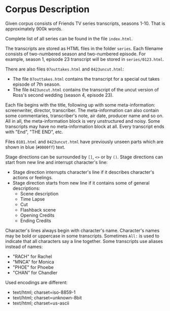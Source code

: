 # Corpus Description

Given corpus consists of Friends TV series transcripts, seasons 1-10. That is approximately 900k words.

Complete list of all series can be found in the file `index.html`.

The transcripts are stored as HTML files in the folder `series`. 
Each filename consists of two-numbered season and two-numbered episode.
For example, season 1, episode 23 transcript will be stored in `series/0123.html`.

There are also files `07outtakes.html` and `0423uncut.html`:
 - The file `07outtakes.html` contains the transcript for a special out takes episode of 7th season.
 - The file `0423uncut.html` contains the transcript of the uncut version of Ross's second wedding (season 4, episode 23).

Each file begins with the title, following up with some meta-information: screenwriter, director, transcriber.
The meta-information can also contain some commentaries, transcriber's note, air date, producer name and so on.
All in all, the meta-information block is very unstructured and noisy.
Some transcripts may have no meta-information block at all.
Every transcript ends with "End", "THE END", etc.

Files `0101.html` and `0423uncut.html` have previously unseen parts which are shown in blue (`#0000ff`) text.

Stage directions can be surrounded by `[]`, `<>` or by `()`.
Stage directions can start from new line and interrupt character's line:
 - Stage direction interrupts character's line if it describes character's actions or feelings.
 - Stage direction starts from new line if it contains some of general descriptions:
   - Scene description
   - Time Lapse
   - Cut
   - Flashback scene
   - Opening Credits
   - Ending Credits

Character's lines always begin with character's name.
Character's names may be bold or uppercase in some transcripts.
Sometimes `All:` is used to indicate that all characters say a line together.
Some transcripts use aliases instead of names:
 - "RACH" for Rachel
 - "MNCA" for Monica
 - "PHOE" for Phoebe
 - "CHAN" for Chandler


Used encodings are different:
 - text/html; charset=iso-8859-1
 - text/html; charset=unknown-8bit
 - text/html; charset=us-ascii

